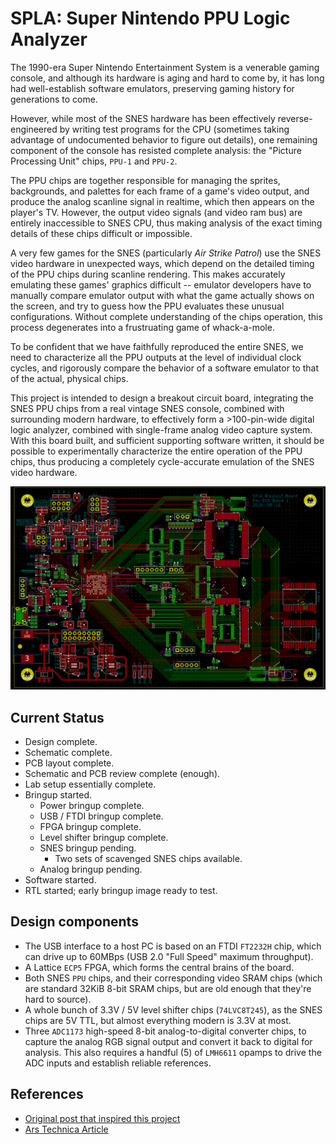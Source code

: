 # SPLA: Super Nintendo PPU Logic Analyzer

The 1990-era Super Nintendo Entertainment System is a venerable gaming console,
and although its hardware is aging and hard to come by, it has long had
well-establish software emulators, preserving gaming history for generations to
come.

However, while most of the SNES hardware has been effectively
reverse-engineered by writing test programs for the CPU (sometimes taking
advantage of undocumented behavior to figure out details), one remaining
component of the console has resisted complete analysis: the "Picture
Processing Unit" chips, `PPU-1` and `PPU-2`.

The PPU chips are together responsible for managing the sprites, backgrounds,
and palettes for each frame of a game's video output, and produce the analog
scanline signal in realtime, which then appears on the
player's TV.  However, the output video signals (and video ram bus) are
entirely inaccessible to SNES CPU, thus making analysis of the exact timing
details of these chips difficult or impossible.

A very few games for the SNES (particularly *Air Strike Patrol*) use the SNES
video hardware in unexpected ways, which depend on the detailed timing of the
PPU chips during scanline rendering.  This makes accurately emulating these
games' graphics difficult -- emulator developers have to manually compare
emulator output with what the game actually shows on the screen, and try to
guess how the PPU evaluates these unusual configurations.  Without complete
understanding of the chips operation, this process degenerates into a
frustruating game of whack-a-mole.

To be confident that we have faithfully reproduced the entire SNES, we need to
characterize all the PPU outputs at the level of individual clock cycles, and
rigorously compare the behavior of a software emulator to that of the actual,
physical chips.

This project is intended to design a breakout circuit board, integrating the
SNES PPU chips from a real vintage SNES console, combined with surrounding
modern hardware, to effectively form a >100-pin-wide digital logic analyzer,
combined with single-frame analog video capture system.  With this board built,
and sufficient supporting software written, it should be possible to
experimentally characterize the entire operation of the PPU chips, thus
producing a completely cycle-accurate emulation of the SNES video hardware.

<img src="images/spla-board-pcb-r010.png"></img>

## Current Status

* Design complete.
* Schematic complete.
* PCB layout complete.
* Schematic and PCB review complete (enough).
* Lab setup essentially complete.
* Bringup started.
  * Power bringup complete.
  * USB / FTDI bringup complete.
  * FPGA bringup complete.
  * Level shifter bringup complete.
  * SNES bringup pending.
    * Two sets of scavenged SNES chips available.
  * Analog bringup pending.
* Software started.
* RTL started; early bringup image ready to test.

## Design components

* The USB interface to a host PC is based on an FTDI `FT2232H` chip, which can
  drive up to 60MBps (USB 2.0 "Full Speed" maximum throughput).
* A Lattice `ECP5` FPGA, which forms the central brains of the board.
* Both SNES `PPU` chips, and their corresponding video SRAM chips (which are
  standard 32KiB 8-bit SRAM chips, but are old enough that they're hard to
  source).
* A whole bunch of 3.3V / 5V level shifter chips (`74LVC8T245`), as the SNES
  chips are 5V TTL, but almost everything modern is 3.3V at most.
* Three `ADC1173` high-speed 8-bit analog-to-digital converter chips, to
  capture the analog RGB signal output and convert it back to digital for
  analysis. This also requires a handful (5) of `LMH6611` opamps to drive the
  ADC inputs and establish reliable references.

## References

* [Original post that inspired this project](https://byuu.org/articles/edge-of-emulation)
* [Ars Technica Article](https://arstechnica.com/gaming/2020/04/how-snes-emulators-got-a-few-pixels-from-complete-perfection/)
